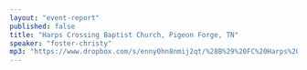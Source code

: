 ```yaml
---
layout: "event-report"
published: false
title: "Harps Crossing Baptist Church, Pigeon Forge, TN"
speaker: "foster-christy"
mp3: "https://www.dropbox.com/s/enny0hn8nmij2qt/%28B%29%20FC%20Harps%20Crossing%20Ski%20Retreat%2C%20Pigeon%20Forge%2C%20TN%202-18-14.mp3"
---
```



